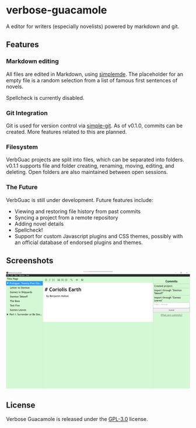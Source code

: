 # verbose-guacamole
A editor for writers (especially novelists) powered by markdown and git.

## Features

### Markdown editing
All files are edited in Markdown, using [simplemde](https://simplemde.com/). The placeholder for an empty file is a random selection from a list of famous first sentences of novels.

Spellcheck is currently disabled.

### Git Integration
Git is used for version control via [simple-git](https://github.com/steveukx/git-js). As of v0.1.0, commits can be created. More features related to this are planned.

### Filesystem
VerbGuac projects are split into files, which can be separated into folders. v0.1.1 supports file and folder creating, renaming, moving, editing, and deleting. Open folders are also maintained between open sessions.

### The Future
VerbGuac is still under development. Future features include:

- Viewing and restoring file history from past commits
- Syncing a project from a remote repository
- Adding novel details
- Spellcheck!
- Support for custom Javascript plugins and CSS themes, possibly with an official database of endorsed plugins and themes.

## Screenshots
![v0.1.0 Editor](./screenshots/v0.1.0-editor.png)

## License
Verbose Guacamole is released under the [GPL-3.0](./LICENSE) license.
